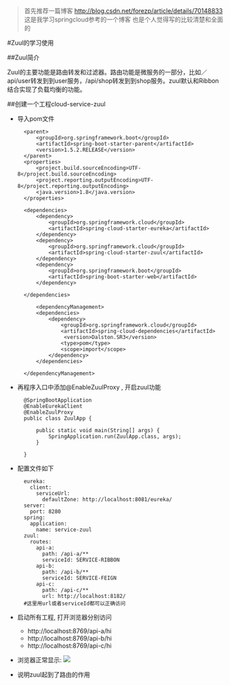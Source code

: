 >首先推荐一篇博客
>http://blog.csdn.net/forezp/article/details/70148833
>这是我学习springcloud参考的一个博客
>也是个人觉得写的比较清楚和全面的

#Zuul的学习使用

##Zuul简介

Zuul的主要功能是路由转发和过滤器。路由功能是微服务的一部分，比如／api/user转发到到user服务，/api/shop转发到到shop服务。zuul默认和Ribbon结合实现了负载均衡的功能。

##创建一个工程cloud-service-zuul
- 导入pom文件

		<parent>
			<groupId>org.springframework.boot</groupId>
			<artifactId>spring-boot-starter-parent</artifactId>
			<version>1.5.2.RELEASE</version>
		</parent>
		<properties>
			<project.build.sourceEncoding>UTF-8</project.build.sourceEncoding>
			<project.reporting.outputEncoding>UTF-8</project.reporting.outputEncoding>
			<java.version>1.8</java.version>
		</properties>
	
		<dependencies>
			<dependency>
				<groupId>org.springframework.cloud</groupId>
				<artifactId>spring-cloud-starter-eureka</artifactId>
			</dependency>
			<dependency>
				<groupId>org.springframework.cloud</groupId>
				<artifactId>spring-cloud-starter-zuul</artifactId>
			</dependency>
			<dependency>
				<groupId>org.springframework.boot</groupId>
				<artifactId>spring-boot-starter-web</artifactId>
			</dependency>
	
		</dependencies>
		
			<dependencyManagement>
			<dependencies>
				<dependency>
					<groupId>org.springframework.cloud</groupId>
					<artifactId>spring-cloud-dependencies</artifactId>
					 <version>Dalston.SR3</version>
					<type>pom</type>
					<scope>import</scope>
				</dependency>
			</dependencies>
	
		</dependencyManagement>

- 再程序入口中添加@EnableZuulProxy , 开启zuul功能

		@SpringBootApplication
		@EnableEurekaClient
		@EnableZuulProxy
		public class ZuulApp {
		
			public static void main(String[] args) {
				SpringApplication.run(ZuulApp.class, args);
			}
		
		}

- 配置文件如下

		eureka: 
		  client: 
		    serviceUrl: 
		      defaultZone: http://localhost:8081/eureka/
		server: 
		  port: 8280
		spring: 
		  application: 
		    name: service-zuul
		zuul: 
		  routes: 
		    api-a: 
		      path: /api-a/**
		      serviceId: SERVICE-RIBBON
		    api-b: 
		      path: /api-b/**
		      serviceId: SERVICE-FEIGN
		    api-c:
		      path: /api-c/**
		      url: http://localhost:8182/ 
		#这里用url或者serviceId都可以正确访问

- 启动所有工程, 打开浏览器分别访问
  - http://localhost:8769/api-a/hi 
  - http://localhost:8769/api-b/hi 
  - http://localhost:8769/api-c/hi 
- 浏览器正常显示: 
![](/img/0020.png)
- 说明zuul起到了路由的作用